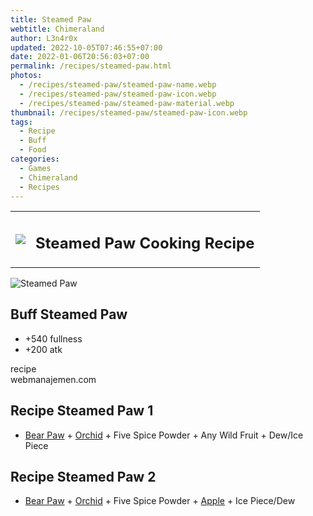 ```yaml
---
title: Steamed Paw
webtitle: Chimeraland
author: L3n4r0x
updated: 2022-10-05T07:46:55+07:00
date: 2022-01-06T20:56:03+07:00
permalink: /recipes/steamed-paw.html
photos:
  - /recipes/steamed-paw/steamed-paw-name.webp
  - /recipes/steamed-paw/steamed-paw-icon.webp
  - /recipes/steamed-paw/steamed-paw-material.webp
thumbnail: /recipes/steamed-paw/steamed-paw-icon.webp
tags:
  - Recipe
  - Buff
  - Food
categories:
  - Games
  - Chimeraland
  - Recipes
---
```


<section id="bootstrap-wrapper"><link rel="stylesheet" href="https://cdn.statically.io/gh/dimaslanjaka/Web-Manajemen/40ac3225/css/bootstrap-4.5-wrapper.css"/><div class="row mb-2"><div class="col-md-12 mb-2"><table class="table" id="post-info"><tbody><tr><td><img class="d-inline-block me-2" src="/chimeraland/recipes/steamed-paw/steamed-paw-icon.webp" width="auto" height="auto"/></td><td><h1 class="fs-5">Steamed Paw Cooking Recipe</h1></td></tr></tbody></table></div></div><div class="card mb-2"><div class="row g-0"><div class="col-sm-4 position-relative mb-2"><img src="/chimeraland/recipes/steamed-paw/steamed-paw-material.webp" class="card-img fit-cover w-100 h-100" alt="Steamed Paw" data-fancybox="true"/></div><div class="col-sm-8 mb-2"><div class="card-body"><h2 class="card-title fs-5">Buff Steamed Paw</h2><div class="card-text"><ul><li>+540 fullness</li><li>+200 atk</li></ul></div><span class="badge rounded-pill bg-dark">recipe</span></div><div class="card-footer text-end text-muted">webmanajemen.com</div></div></div></div><div class="row mb-2"><div class="col-12 col-lg-6 recipe-item mb-2"><div class="card"><div class="card-body"><h2 class="card-title fs-5">Recipe Steamed Paw 1</h2><div class="card-text"><ul><li><a class="text-decoration-none" href="/chimeraland/materials/bear-paw.html">Bear Paw</a><span> + </span><a class="text-decoration-none" href="/chimeraland/materials/orchid.html">Orchid</a><span> + </span>Five Spice Powder<span> + </span>Any Wild Fruit<span> + </span>Dew/Ice Piece</li></ul></div></div></div></div><div class="col-12 col-lg-6 recipe-item mb-2"><div class="card"><div class="card-body"><h2 class="card-title fs-5">Recipe Steamed Paw 2</h2><div class="card-text"><ul><li><a class="text-decoration-none" href="/chimeraland/materials/bear-paw.html">Bear Paw</a><span> + </span><a class="text-decoration-none" href="/chimeraland/materials/orchid.html">Orchid</a><span> + </span>Five Spice Powder<span> + </span><a class="text-decoration-none" href="/chimeraland/materials/apple.html">Apple</a><span> + </span>Ice Piece/Dew</li></ul></div></div></div></div></div></section>